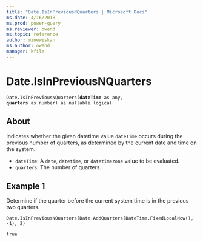 ```yaml
---
title: "Date.IsInPreviousNQuarters | Microsoft Docs"
ms.date: 4/16/2018
ms.prod: power-query
ms.reviewer: owend
ms.topic: reference
author: minewiskan
ms.author: owend
manager: kfile
---
```

# Date.IsInPreviousNQuarters
<code>Date.IsInPreviousNQuarters(**dateTime** as any, **quarters** as number) as nullable logical</code>
## About
Indicates whether the given datetime value <code>dateTime</code> occurs during the previous number of quarters, as determined by the current date and time on the system. 
* <code>dateTime</code>: A <code>date</code>, <code>datetime</code>, or <code>datetimezone</code> value to be evaluated. 
* <code>quarters</code>: The number of quarters.

## Example 1
Determine if the quarter before the current system time is in the previous two quarters.

<code>Date.IsInPreviousNQuarters(Date.AddQuarters(DateTime.FixedLocalNow(), -1), 2)</code>

<code>true</code>

